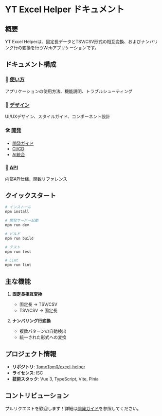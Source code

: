 # YT Excel Helper ドキュメント

## 概要

YT Excel Helperは、固定長データとTSV/CSV形式の相互変換、およびナンバリング行の変換を行うWebアプリケーションです。

## ドキュメント構成

### 📘 [使い方](./usage/usage.md)
アプリケーションの使用方法、機能説明、トラブルシューティング

### 🎨 [デザイン](./design/)
UI/UXデザイン、スタイルガイド、コンポーネント設計

### 🛠️ [開発](./dev/)
- [開発ガイド](./dev/dev.md)
- [CI/CD](./dev/ci-cd.md)
- [AI統合](./dev/CI_AI_INTEGRATION.md)

### 📡 [API](./api/api.md)
内部API仕様、関数リファレンス

## クイックスタート

```bash
# インストール
npm install

# 開発サーバー起動
npm run dev

# ビルド
npm run build

# テスト
npm run test

# Lint
npm run lint
```

## 主な機能

1. **固定長相互変換**
   - 固定長 → TSV/CSV
   - TSV/CSV → 固定長

2. **ナンバリング行変換**
   - 複数パターンの自動検出
   - 統一された形式への変換

## プロジェクト情報

- **リポジトリ**: [TomoTom0/excel-helper](https://github.com/TomoTom0/excel-helper)
- **ライセンス**: ISC
- **技術スタック**: Vue 3, TypeScript, Vite, Pinia

## コントリビューション

プルリクエストを歓迎します！詳細は[開発ガイド](./dev/dev.md)を参照してください。
